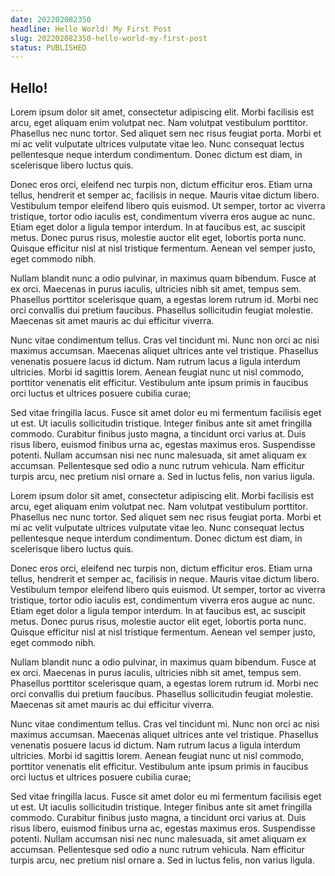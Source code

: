 ```yaml
---
date: 202202082350
headline: Hello World! My First Post
slug: 202202082350-hello-world-my-first-post
status: PUBLISHED
---
```


## Hello!

Lorem ipsum dolor sit amet, consectetur adipiscing elit. Morbi facilisis est arcu, eget aliquam enim volutpat nec. Nam volutpat vestibulum porttitor. Phasellus nec nunc tortor. Sed aliquet sem nec risus feugiat porta. Morbi et mi ac velit vulputate ultrices vulputate vitae leo. Nunc consequat lectus pellentesque neque interdum condimentum. Donec dictum est diam, in scelerisque libero luctus quis.

Donec eros orci, eleifend nec turpis non, dictum efficitur eros. Etiam urna tellus, hendrerit et semper ac, facilisis in neque. Mauris vitae dictum libero. Vestibulum tempor eleifend libero quis euismod. Ut semper, tortor ac viverra tristique, tortor odio iaculis est, condimentum viverra eros augue ac nunc. Etiam eget dolor a ligula tempor interdum. In at faucibus est, ac suscipit metus. Donec purus risus, molestie auctor elit eget, lobortis porta nunc. Quisque efficitur nisl at nisl tristique fermentum. Aenean vel semper justo, eget commodo nibh.

Nullam blandit nunc a odio pulvinar, in maximus quam bibendum. Fusce at ex orci. Maecenas in purus iaculis, ultricies nibh sit amet, tempus sem. Phasellus porttitor scelerisque quam, a egestas lorem rutrum id. Morbi nec orci convallis dui pretium faucibus. Phasellus sollicitudin feugiat molestie. Maecenas sit amet mauris ac dui efficitur viverra.

Nunc vitae condimentum tellus. Cras vel tincidunt mi. Nunc non orci ac nisi maximus accumsan. Maecenas aliquet ultrices ante vel tristique. Phasellus venenatis posuere lacus id dictum. Nam rutrum lacus a ligula interdum ultricies. Morbi id sagittis lorem. Aenean feugiat nunc ut nisl commodo, porttitor venenatis elit efficitur. Vestibulum ante ipsum primis in faucibus orci luctus et ultrices posuere cubilia curae;

Sed vitae fringilla lacus. Fusce sit amet dolor eu mi fermentum facilisis eget ut est. Ut iaculis sollicitudin tristique. Integer finibus ante sit amet fringilla commodo. Curabitur finibus justo magna, a tincidunt orci varius at. Duis risus libero, euismod finibus urna ac, egestas maximus eros. Suspendisse potenti. Nullam accumsan nisi nec nunc malesuada, sit amet aliquam ex accumsan. Pellentesque sed odio a nunc rutrum vehicula. Nam efficitur turpis arcu, nec pretium nisl ornare a. Sed in luctus felis, non varius ligula.

Lorem ipsum dolor sit amet, consectetur adipiscing elit. Morbi facilisis est arcu, eget aliquam enim volutpat nec. Nam volutpat vestibulum porttitor. Phasellus nec nunc tortor. Sed aliquet sem nec risus feugiat porta. Morbi et mi ac velit vulputate ultrices vulputate vitae leo. Nunc consequat lectus pellentesque neque interdum condimentum. Donec dictum est diam, in scelerisque libero luctus quis.

Donec eros orci, eleifend nec turpis non, dictum efficitur eros. Etiam urna tellus, hendrerit et semper ac, facilisis in neque. Mauris vitae dictum libero. Vestibulum tempor eleifend libero quis euismod. Ut semper, tortor ac viverra tristique, tortor odio iaculis est, condimentum viverra eros augue ac nunc. Etiam eget dolor a ligula tempor interdum. In at faucibus est, ac suscipit metus. Donec purus risus, molestie auctor elit eget, lobortis porta nunc. Quisque efficitur nisl at nisl tristique fermentum. Aenean vel semper justo, eget commodo nibh.

Nullam blandit nunc a odio pulvinar, in maximus quam bibendum. Fusce at ex orci. Maecenas in purus iaculis, ultricies nibh sit amet, tempus sem. Phasellus porttitor scelerisque quam, a egestas lorem rutrum id. Morbi nec orci convallis dui pretium faucibus. Phasellus sollicitudin feugiat molestie. Maecenas sit amet mauris ac dui efficitur viverra.

Nunc vitae condimentum tellus. Cras vel tincidunt mi. Nunc non orci ac nisi maximus accumsan. Maecenas aliquet ultrices ante vel tristique. Phasellus venenatis posuere lacus id dictum. Nam rutrum lacus a ligula interdum ultricies. Morbi id sagittis lorem. Aenean feugiat nunc ut nisl commodo, porttitor venenatis elit efficitur. Vestibulum ante ipsum primis in faucibus orci luctus et ultrices posuere cubilia curae;

Sed vitae fringilla lacus. Fusce sit amet dolor eu mi fermentum facilisis eget ut est. Ut iaculis sollicitudin tristique. Integer finibus ante sit amet fringilla commodo. Curabitur finibus justo magna, a tincidunt orci varius at. Duis risus libero, euismod finibus urna ac, egestas maximus eros. Suspendisse potenti. Nullam accumsan nisi nec nunc malesuada, sit amet aliquam ex accumsan. Pellentesque sed odio a nunc rutrum vehicula. Nam efficitur turpis arcu, nec pretium nisl ornare a. Sed in luctus felis, non varius ligula.

